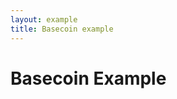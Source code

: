 ```yaml
---
layout: example
title: Basecoin example
---
```

<div class="row">
  <div class="col-md-12">
    <h1>Basecoin Example</h1>
  </div>
</div>

<style>@import "index.css";</style>

<div class="row">
  <div class="col-md-4">

  </div>
  <div class="col-md-8">
    <div id="viewport">
        <div id="camera">
            <svg id="background" viewbox="0 0 1024 576" mask="url(#mask)">
                <g id="vertical-lines"/>
            </svg>
            <svg id="midground" viewbox="0 0 1024 576">
                <defs>
                    <mask id="mask">
                        <rect width="1024" height="576" fill="white"/>
                        <rect width="1024" height="576" fill="url(#mask-horizontal-gradient)"/>
                        <rect width="1024" height="576" fill="url(#mask-vertical-gradient)"/>
                        <linearGradient id="mask-horizontal-gradient" x1="0" x2="1" y1="0" y2="0">
                            <stop offset="0%" stop-opacity="1"/>
                            <stop offset="30%" stop-opacity="0"/>
                            <stop offset="70%" stop-opacity="0"/>
                            <stop offset="100%" stop-opacity="1"/>
                        </linearGradient>
                        <linearGradient id="mask-vertical-gradient" x1="0" x2="0" y1="0" y2="1">
                            <stop offset="0%" stop-opacity="1"/>
                            <stop offset="30%" stop-opacity="0"/>
                            <stop offset="70%" stop-opacity="0"/>
                            <stop offset="100%" stop-opacity="1"/>
                        </linearGradient>
                    </mask>
                    <filter id="blur">
                        <feImage xlink:href="#series" x="0" y="0" width="1024" height="576" result="image"/>
                        <feGaussianBlur in="image" stdDeviation="5"/>
                    </filter>
                    <mask id="blur-mask">
                        <rect width="1024" height="576" fill="url(#blur-mask-gradient)"/>
                        <linearGradient id="blur-mask-gradient" x1="0" x2="1" y1="0" y2="0">
                            <stop offset="0%" stop-color="white"/>
                            <stop offset="30%" stop-color="black"/>
                        </linearGradient>
                    </mask>
                    <mask id="inverted-blur-mask">
                        <rect width="1024" height="576" fill="url(#inverted-blur-mask-gradient)"/>
                        <linearGradient id="inverted-blur-mask-gradient" x1="0" x2="1" y1="0" y2="0">
                            <stop offset="0%" stop-color="black"/>
                            <stop offset="30%" stop-color="white"/>
                        </linearGradient>
                    </mask>
                    <filter id="flare">
                        <feImage xlink:href="#series" x="0" y="0" width="1024" height="576" result="image"/>
                        <feFlood flood-color="white" result="white-flood"/>
                        <feComposite in="white-flood" in2="image" operator="atop" result="white-image"/>
                        <feGaussianBlur in="white-image" stdDeviation="3" result="white-blur"/>
                        <feColorMatrix type="saturate" in="image" values="10" result="saturated-image"/>
                        <feComposite in="white-blur" in2="saturated-image" operator="over"/>
                    </filter>
                    <mask id="flare-mask">
                        <rect width="1024" height="576" fill="url(#flare-mask-gradient)"/>
                        <linearGradient id="flare-mask-gradient" x1="0" x2="1" y1="0" y2="0">
                            <stop offset="40%" stop-color="black"/>
                            <stop offset="45%" stop-color="white"/>
                        </linearGradient>
                    </mask>
                </defs>
                <g id="gridlines" mask="url(#mask)"/>
                <g mask="url(#inverted-blur-mask)">
                    <g id="series"/>
                </g>
                <g filter="url(#blur)" mask="url(#blur-mask)"/>
                <g filter="url(#flare)" mask="url(#flare-mask)"/>
            </svg>
            <svg id="foreground" viewbox="0 0 1024 576">
                <g id="labels" mask="url(#mask)"/>
            </svg>
        </div>
    </div>
  </div>
</div>

<script src="index.js"></script>
